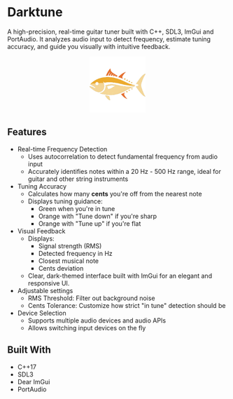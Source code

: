# Darktune

A high-precision, real-time guitar tuner built with C++, SDL3, ImGui and PortAudio.
It analyzes audio input to detect frequency, estimate tuning accuracy, and guide you visually with intuitive feedback.

<p align="center">
  <img src="https://raw.githubusercontent.com/bottledlactose/darktuna/refs/heads/trunk/images/logo.png" alt="Darktune logo" width="128">
</p>

## Features

- Real-time Frequency Detection
    - Uses autocorrelation to detect fundamental frequency from audio input
    - Accurately identifies notes within a 20 Hz - 500 Hz range, ideal for guitar and other string instruments
- Tuning Accuracy
    - Calculates how many **cents** you're off from the nearest note
    - Displays tuning guidance:
        - Green when you're in tune
        - Orange with "Tune down" if you're sharp
        - Orange with "Tune up" if you're flat
- Visual Feedback
    - Displays:
        - Signal strength (RMS)
        - Detected frequency in Hz
        - Closest musical note
        - Cents deviation
    - Clear, dark-themed interface built with ImGui for an elegant and responsive UI.
- Adjustable settings
    - RMS Threshold: Filter out background noise
    - Cents Tolerance: Customize how strict "in tune" detection should be
- Device Selection
    - Supports multiple audio devices and audio APIs
    - Allows switching input devices on the fly

## Built With

- C++17
- SDL3
- Dear ImGui
- PortAudio
